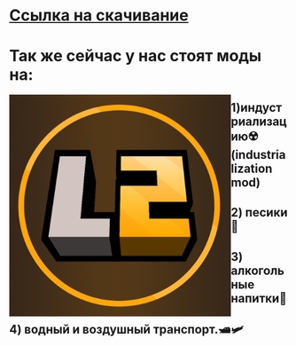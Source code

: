 # [ Ссылка на скачивание ](https://drive.google.com/file/d/1Yu5x-8b_yiR0Ob29xoDJkg3j_fyF0G7G/view?usp=sharing)

#  Так же сейчас у нас стоят моды на: 

<img src="assets/pack.png" align="left" width="400px" alt="LIFEMC">

## 1)индустриализацию☢️ (industrialization mod)
## 2) песики💉
## 3) алкогольные напитки🍹
## 4) водный и воздушный транспорт.🛥️🛩️
